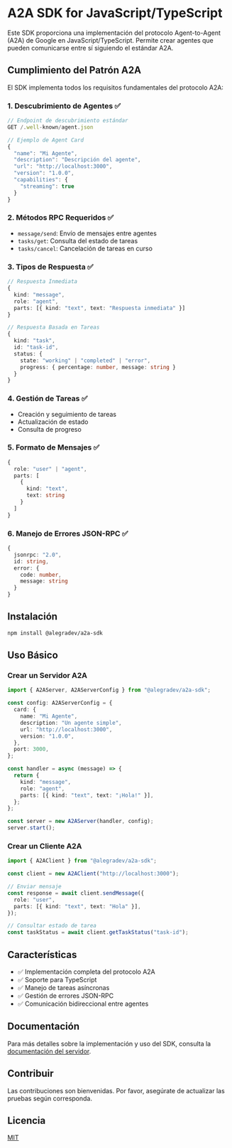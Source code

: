 # A2A SDK for JavaScript/TypeScript

Este SDK proporciona una implementación del protocolo Agent-to-Agent (A2A) de Google en JavaScript/TypeScript. Permite crear agentes que pueden comunicarse entre sí siguiendo el estándar A2A.

## Cumplimiento del Patrón A2A

El SDK implementa todos los requisitos fundamentales del protocolo A2A:

### 1. Descubrimiento de Agentes ✅

```typescript
// Endpoint de descubrimiento estándar
GET /.well-known/agent.json

// Ejemplo de Agent Card
{
  "name": "Mi Agente",
  "description": "Descripción del agente",
  "url": "http://localhost:3000",
  "version": "1.0.0",
  "capabilities": {
    "streaming": true
  }
}
```

### 2. Métodos RPC Requeridos ✅

- `message/send`: Envío de mensajes entre agentes
- `tasks/get`: Consulta del estado de tareas
- `tasks/cancel`: Cancelación de tareas en curso

### 3. Tipos de Respuesta ✅

```typescript
// Respuesta Inmediata
{
  kind: "message",
  role: "agent",
  parts: [{ kind: "text", text: "Respuesta inmediata" }]
}

// Respuesta Basada en Tareas
{
  kind: "task",
  id: "task-id",
  status: {
    state: "working" | "completed" | "error",
    progress: { percentage: number, message: string }
  }
}
```

### 4. Gestión de Tareas ✅

- Creación y seguimiento de tareas
- Actualización de estado
- Consulta de progreso

### 5. Formato de Mensajes ✅

```typescript
{
  role: "user" | "agent",
  parts: [
    {
      kind: "text",
      text: string
    }
  ]
}
```

### 6. Manejo de Errores JSON-RPC ✅

```typescript
{
  jsonrpc: "2.0",
  id: string,
  error: {
    code: number,
    message: string
  }
}
```

## Instalación

```bash
npm install @alegradev/a2a-sdk
```

## Uso Básico

### Crear un Servidor A2A

```typescript
import { A2AServer, A2AServerConfig } from "@alegradev/a2a-sdk";

const config: A2AServerConfig = {
  card: {
    name: "Mi Agente",
    description: "Un agente simple",
    url: "http://localhost:3000",
    version: "1.0.0",
  },
  port: 3000,
};

const handler = async (message) => {
  return {
    kind: "message",
    role: "agent",
    parts: [{ kind: "text", text: "¡Hola!" }],
  };
};

const server = new A2AServer(handler, config);
server.start();
```

### Crear un Cliente A2A

```typescript
import { A2AClient } from "@alegradev/a2a-sdk";

const client = new A2AClient("http://localhost:3000");

// Enviar mensaje
const response = await client.sendMessage({
  role: "user",
  parts: [{ kind: "text", text: "Hola" }],
});

// Consultar estado de tarea
const taskStatus = await client.getTaskStatus("task-id");
```

## Características

- ✅ Implementación completa del protocolo A2A
- ✅ Soporte para TypeScript
- ✅ Manejo de tareas asíncronas
- ✅ Gestión de errores JSON-RPC
- ✅ Comunicación bidireccional entre agentes

## Documentación

Para más detalles sobre la implementación y uso del SDK, consulta la [documentación del servidor](src/server/README.md).

## Contribuir

Las contribuciones son bienvenidas. Por favor, asegúrate de actualizar las pruebas según corresponda.

## Licencia

[MIT](LICENSE)
